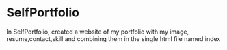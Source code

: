 # SelfPortfolio
In SelfPortfolio, created a website of my portfolio with my image, resume,contact,skill and combining them in the single html file named index
